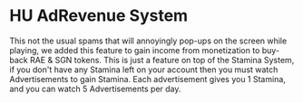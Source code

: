 # HU AdRevenue System

This not the usual spams that will annoyingly pop-ups on the screen while playing, we added this feature to gain income from monetization to buy-back RAE & SGN tokens. This is just a feature on top of the Stamina System, if you don't have any Stamina left on your account then you must watch Advertisements to gain Stamina. Each advertisement gives you 1 Stamina, and you can watch 5 Advertisements per day.&#x20;
